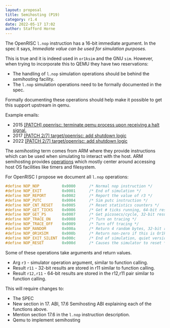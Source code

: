 ```yaml
---
layout: proposal
title: Semihosting (P19)
category: r1.4
date: 2022-05-17 17:02
author: Stafford Horne
---
```


The OpenRISC `l.nop` instruction has a 16-bit immediate argument.  In the spec
it says, *Immediate value can be used for simulation purposes.*

This is true and it is indeed used in `or1ksim` and the GNU `sim`.  However,
when trying to incorporate this to QEMU they have two reservations:
 - The handling of `l.nop` simulation operations should be behind the
   *semihosting* facility.
 - The `l.nop` simulation operations need to be formally documented in the spec.

Formally documenting these operations should help make it possible to get this
support upstream in qemu.

Example emails:
 - 2015 [[PATCH] openrisc: terminate qemu process upon receiving a halt signal.](https://lists.nongnu.org/archive/html/qemu-devel/2015-04/msg00466.html)
 - 2017 [[PATCH 2/7] target/openrisc: add shutdown logic](https://lists.gnu.org/archive/html/qemu-devel/2017-04/msg02514.html)
 - 2022 [[PATCH 2/7] target/openrisc: add shutdown logic](https://www.mail-archive.com/qemu-devel@nongnu.org/msg884580.html)

The *semihosting* term comes from ARM where they provide instructions
which can be used when simulating to interact with the host.  ARM semihosting
provides [operations](https://developer.arm.com/documentation/dui0471/g/Semihosting/Semihosting-operations?lang=en)
which mostly center around accessing host OS facilities like timers and
filesystem.

For OpenRISC I propose we document all `l.nop` operations:

```c
#define NOP_NOP          0x0000      /* Normal nop instruction */
#define NOP_EXIT         0x0001      /* End of simulation */
#define NOP_REPORT       0x0002      /* Report the value of r3 */
#define NOP_PUTC         0x0004      /* Sim putc instruction */
#define NOP_CNT_RESET    0x0005      /* Reset statistics counters */
#define NOP_GET_TICKS    0x0006      /* Get # ticks running, 64-bit result */
#define NOP_GET_PS       0x0007      /* Get picosecs/cycle, 32-bit result */
#define NOP_TRACE_ON     0x0008      /* Turn on tracing */
#define NOP_TRACE_OFF    0x0009      /* Turn off tracing */
#define NOP_RANDOM       0x000a      /* Return 4 random bytes, 32-bit result */
#define NOP_OR1KSIM      0x000b      /* Return non-zero if this is Or1ksim */
#define NOP_EXIT_SILENT  0x000c      /* End of simulation, quiet version */
#define NOP_RESET        0x000d      /* Causes the simulator to reset */
```

Some of these operations take arguments and return values.

 - Arg `r3` - simulator operation argument, similar to function calling.
 - Result `r11` - 32-bit results are stored in r11 similar to function calling.
 - Result `r12,r11` - 64-bit results are stored in the r12,r11 pair similar to
   function calling.

This will require changes to:

 - The SPEC
  - New section in 17. ABI, 17.6 Semihosting ABI explaining
    each of the functions above.
  - Mention section 17.6 in the `l.nop` instruction description.
 - Qemu to implement semihosting

